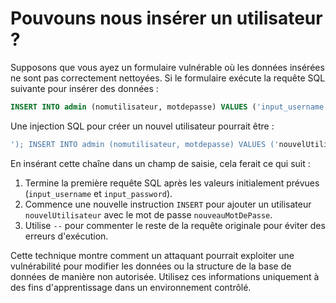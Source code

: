# Pouvouns nous insérer un utilisateur ?
Supposons que vous ayez un formulaire vulnérable où les données insérées ne sont pas correctement nettoyées. Si le formulaire exécute la requête SQL suivante pour insérer des données :

```sql
INSERT INTO admin (nomutilisateur, motdepasse) VALUES ('input_username', 'input_password');
```

Une injection SQL pour créer un nouvel utilisateur pourrait être :

```sql
'); INSERT INTO admin (nomutilisateur, motdepasse) VALUES ('nouvelUtilisateur', 'nouveauMotDePasse'); --
```

En insérant cette chaîne dans un champ de saisie, cela ferait ce qui suit :
1. Termine la première requête SQL après les valeurs initialement prévues (`input_username` et `input_password`).
2. Commence une nouvelle instruction `INSERT` pour ajouter un utilisateur `nouvelUtilisateur` avec le mot de passe `nouveauMotDePasse`.
3. Utilise `--` pour commenter le reste de la requête originale pour éviter des erreurs d'exécution.

Cette technique montre comment un attaquant pourrait exploiter une vulnérabilité pour modifier les données ou la structure de la base de données de manière non autorisée. Utilisez ces informations uniquement à des fins d'apprentissage dans un environnement contrôlé.
